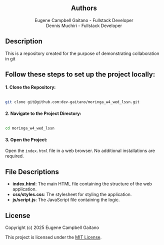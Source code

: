 <div align="center">
    <h2>Authors</h2>
</div>
<div align="center">
  Eugene Campbell Gaitano - Fullstack Developer
</div>
<div align="center">
  Dennis Muchiri - Fullstack Developer
</div>

## Description

This is a repository created for the purpose of demonstrating collaboration in git

## Follow these steps to set up the project locally:

#### 1. Clone the Repository:

```bash

git clone git@github.com:dev-gaitano/moringa_w4_wed_lssn.git
```

#### 2. Navigate to the Project Directory:

```bash

cd moringa_w4_wed_lssn
```

#### 3. Open the Project:

Open the `index.html` file in a web browser. No additional installations are required.

## File Descriptions

- **index.html**: The main HTML file containing the structure of the web application.
- **css/styles.css**: The stylesheet for styling the application.
- **js/script.js**: The JavaScript file containing the logic.

## License

Copyright (c) 2025 Eugene Campbell Gaitano

This project is licensed under the [MIT License](./LICENSE.md).

